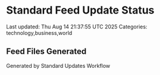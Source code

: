 # Standard Feed Update Status
Last updated: Thu Aug 14 21:37:55 UTC 2025
Categories: technology,business,world

## Feed Files Generated

Generated by Standard Updates Workflow

